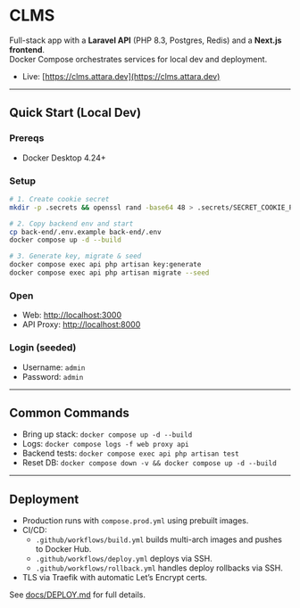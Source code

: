 # CLMS

Full-stack app with a **Laravel API** (PHP 8.3, Postgres, Redis) and a **Next.js frontend**.  
Docker Compose orchestrates services for local dev and deployment.

- Live: [https://clms.attara.dev](https://clms.attara.dev)

---

## Quick Start (Local Dev)

### Prereqs

- Docker Desktop 4.24+

### Setup

```bash
# 1. Create cookie secret
mkdir -p .secrets && openssl rand -base64 48 > .secrets/SECRET_COOKIE_PASSWORD

# 2. Copy backend env and start
cp back-end/.env.example back-end/.env
docker compose up -d --build

# 3. Generate key, migrate & seed
docker compose exec api php artisan key:generate
docker compose exec api php artisan migrate --seed
````

### Open

- Web: [http://localhost:3000](http://localhost:3000)
- API Proxy: [http://localhost:8000](http://localhost:8000)

### Login (seeded)

- Username: `admin`
- Password: `admin`

---

## Common Commands

- Bring up stack:
  `docker compose up -d --build`
- Logs:
  `docker compose logs -f web proxy api`
- Backend tests:
  `docker compose exec api php artisan test`
- Reset DB:
  `docker compose down -v && docker compose up -d --build`

---

## Deployment

- Production runs with `compose.prod.yml` using prebuilt images.
- CI/CD:
  - `.github/workflows/build.yml` builds multi-arch images and pushes to Docker Hub.
  - `.github/workflows/deploy.yml` deploys via SSH.
  - `.github/workflows/rollback.yml` handles deploy rollbacks via SSH.
- TLS via Traefik with automatic Let’s Encrypt certs.

See [docs/DEPLOY.md](docs/DEPLOY.md) for full details.
